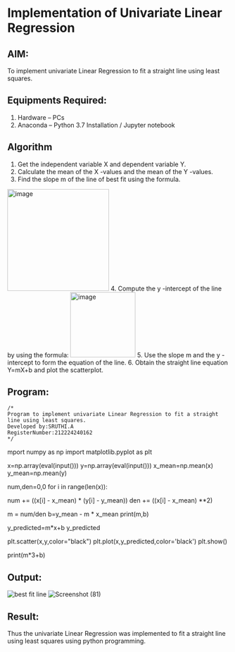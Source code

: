 # Implementation of Univariate Linear Regression
## AIM:
To implement univariate Linear Regression to fit a straight line using least squares.

## Equipments Required:
1. Hardware – PCs
2. Anaconda – Python 3.7 Installation / Jupyter notebook

## Algorithm
1. Get the independent variable X and dependent variable Y.
2. Calculate the mean of the X -values and the mean of the Y -values.
3. Find the slope m of the line of best fit using the formula. 
<img width="231" alt="image" src="https://user-images.githubusercontent.com/93026020/192078527-b3b5ee3e-992f-46c4-865b-3b7ce4ac54ad.png">
4. Compute the y -intercept of the line by using the formula:
<img width="148" alt="image" src="https://user-images.githubusercontent.com/93026020/192078545-79d70b90-7e9d-4b85-9f8b-9d7548a4c5a4.png">
5. Use the slope m and the y -intercept to form the equation of the line.
6. Obtain the straight line equation Y=mX+b and plot the scatterplot.

## Program:
```
/*
Program to implement univariate Linear Regression to fit a straight line using least squares.
Developed by:SRUTHI.A 
RegisterNumber:212224240162  
*/
```

mport numpy as np
import matplotlib.pyplot as plt

x=np.array(eval(input()))
y=np.array(eval(input()))
x_mean=np.mean(x)
y_mean=np.mean(y)

num,den=0,0
for i in range(len(x)):
  
  num += ((x[i] - x_mean) * (y[i] - y_mean))
  den += ((x[i] - x_mean) **2)


m = num/den
b=y_mean - m * x_mean
print(m,b)


y_predicted=m*x+b
y_predicted


plt.scatter(x,y,color="black")
plt.plot(x,y_predicted,color='black')
plt.show()


print(m*3+b)

## Output:
![best fit line](sam.png)
![Screenshot (81)](https://github.com/user-attachments/assets/70985d72-0b56-46c0-9085-1418b1f8df55)



## Result:
Thus the univariate Linear Regression was implemented to fit a straight line using least squares using python programming.
